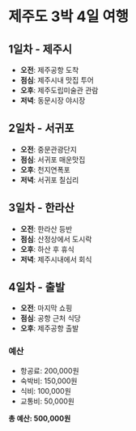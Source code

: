 # 제주도 3박 4일 여행

## 1일차 - 제주시
- **오전**: 제주공항 도착
- **점심**: 제주시내 맛집 투어
- **오후**: 제주도립미술관 관람
- **저녁**: 동문시장 야시장

## 2일차 - 서귀포
- **오전**: 중문관광단지
- **점심**: 서귀포 매운맛집
- **오후**: 천지연폭포
- **저녁**: 서귀포 칠십리

## 3일차 - 한라산
- **오전**: 한라산 등반
- **점심**: 산정상에서 도시락
- **오후**: 하산 후 휴식
- **저녁**: 제주시내에서 회식

## 4일차 - 출발
- **오전**: 마지막 쇼핑
- **점심**: 공항 근처 식당
- **오후**: 제주공항 출발

### 예산
- 항공료: 200,000원
- 숙박비: 150,000원
- 식비: 100,000원
- 교통비: 50,000원

**총 예산: 500,000원**
